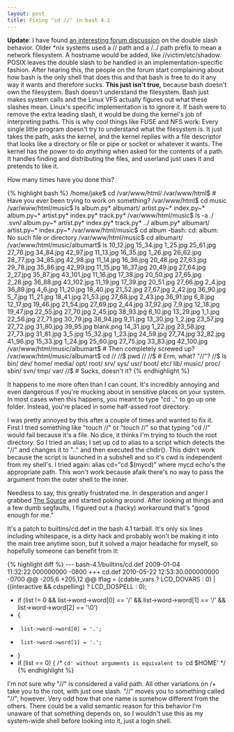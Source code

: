 ```yaml
---
layout: post
title: Fixing "cd //" in bash 4.1
---
```


**Update**: I have found [an interesting forum discussion](http://dbaspot.com/forums/shell/407921-how-come-also-root-bash.html) on the double slash behavior. Older \*nix systems used a // path and a /../ path prefix to mean a network filesystem. A hostname would be added, like //victim/etc/shadow. POSIX leaves the double slash to be handled in an implementation-specific fashion. After hearing this, the people on the forum start complaining about how bash is the only shell that does this and that bash is free to do it any way it wants and therefore sucks. **This just isn't true,** because bash doesn't own the filesystem. Bash doesn't understand the filesystem. Bash just makes system calls and the Linux VFS actually figures out what these slashes mean. Linux's specific implementation is to ignore it. If bash were to remove the extra leading slash, it would be doing the kernel's job of interpreting paths. This is why cool things like FUSE and NFS work: Every single little program doesn't try to understand what the filesystem is. It just takes the path, asks the kernel, and the kernel replies with a file descriptor that looks like a directory or file or pipe or socket or whatever it wants. The kernel has the power to do *anything* when asked for the contents of a path. It handles finding and distributing the files, and userland just uses it and pretends to like it.

How many times have you done this?

{% highlight bash %}
/home/jake$ cd /var/www/html/
/var/www/html$ # Have you ever been trying to work on something?
/var/www/html$ cd music
/var/www/html/music$ ls
album.py*   albumart/   artist.py~*  index.py~*
album.py~*  artist.py*  index.py*    track.py*
/var/www/html/music$ ls -a
./   .svn/      album.py~*  artist.py*   index.py*   track.py*
../  album.py*  albumart/   artist.py~*  index.py~*
/var/www/html/music$ cd album
-bash: cd: album: No such file or directory
/var/www/html/music$ cd albumart/
/var/www/html/music/albumart$ ls
10_12.jpg  15_34.jpg  1_25.jpg   25_61.jpg  27_76.jpg  34_84.jpg   42_97.jpg
11_13.jpg  16_35.jpg  1_26.jpg   26_62.jpg  28_77.jpg  34_85.jpg   42_98.jpg
11_14.jpg  16_36.jpg  20_48.jpg  27_63.jpg  29_78.jpg  35_86.jpg   42_99.jpg
11_15.jpg  16_37.jpg  20_49.jpg  27_64.jpg  2_27.jpg   35_87.jpg   43_101.jpg
11_16.jpg  17_38.jpg  20_50.jpg  27_65.jpg  2_28.jpg   36_88.jpg   43_102.jpg
11_19.jpg  17_39.jpg  20_51.jpg  27_66.jpg  2_4.jpg    36_89.jpg   4_6.jpg
11_20.jpg  18_40.jpg  21_52.jpg  27_67.jpg  2_42.jpg   36_90.jpg   5_7.jpg
11_21.jpg  18_41.jpg  21_53.jpg  27_68.jpg  2_43.jpg   36_91.jpg   6_8.jpg
12_17.jpg  19_46.jpg  21_54.jpg  27_69.jpg  2_44.jpg   37_92.jpg   7_9.jpg
12_18.jpg  19_47.jpg  22_55.jpg  27_70.jpg  2_45.jpg   38_93.jpg   8_10.jpg
13_29.jpg  1_1.jpg    22_56.jpg  27_71.jpg  30_79.jpg  38_94.jpg   9_11.jpg
13_30.jpg  1_2.jpg    23_57.jpg  27_72.jpg  31_80.jpg  39_95.jpg   blank.png
14_31.jpg  1_22.jpg   23_58.jpg  27_73.jpg  31_81.jpg  3_5.jpg
15_32.jpg  1_23.jpg   24_59.jpg  27_74.jpg  32_82.jpg  41_96.jpg
15_33.jpg  1_24.jpg   25_60.jpg  27_75.jpg  33_83.jpg  42_100.jpg
/var/www/html/music/albumart$ # Then completely screwed up?
/var/www/html/music/albumart$ cd //
//$ pwd
//
//$ # Erm, what? "//"?
//$ ls
bin/   dev/  home/  media/  opt/   root/  srv/  sys/  usr/
boot/  etc/  lib/   music/  proc/  sbin/  svn/  tmp/  var/
//$ # Sucks, doesn't it?
{% endhighlight %}

It happens to me more often than I can count. It's incredibly annoying and even dangerous if you're mucking about in sensitive places on your system. In most cases when this happens, you meant to type "cd .." to go up one folder. Instead, you're placed in some half-assed root directory.

I was pretty annoyed by this after a couple of times and wanted to fix it. First I tried something like "touch //" or "touch /\/" so that typing "cd //" would fail because it's a file. No dice, it thinks I'm trying to touch the root directory. So I tried an alias; I set up cd to alias to a script which detects the "//" and changes it to ".." and then executed the chdir(). This didn't work because the script is launched in a subshell and so it's cwd is independent from my shell's. I tried again: alias cd="cd $(mycd)" where mycd echo's the appropriate path. This won't work because afaik there's no way to pass the argument from the outer shell to the inner.

Needless to say, this greatly frustrated me. In desperation and anger I grabbed [The Source](http://ftp.gnu.org/gnu/bash/) and started poking around. After looking at things and a few dumb segfaults, I figured out a (hacky) workaround that's "good enough for me."

It's a patch to builtins/cd.def in the bash 4.1 tarball. It's only six lines including whitespace, is a dirty hack and probably won't be making it into the main tree anytime soon, but it solved a major headache for myself, so hopefully someone can benefit from it:

{% highlight diff %}
--- bash-4.1/builtins/cd.def	2009-01-04 11:32:22.000000000 -0800
+++ cd.def	2010-05-22 12:53:30.000000000 -0700
@@ -205,6 +205,12 @@
   lflag = (cdable_vars ? LCD_DOVARS : 0) |
	  ((interactive && cdspelling) ? LCD_DOSPELL : 0);
 
+  if (list != 0 && list->word->word[0] == '/' && list->word->word[1] == '/' && list->word->word[2] == '\0')
+    {
+      list->word->word[0] = '.';
+      list->word->word[1] = '.';
+    }
+
   if (list == 0)
	 {
	   /* `cd' without arguments is equivalent to `cd $HOME' */
{% endhighlight %}

I'm not sure why "//" is considered a valid path. All other variations on /+ take you to the root, with just one slash. "//" moves you to something called "//", however. Very odd how that one name is somehow different from the others. There could be a valid semantic reason for this behavior I'm unaware of that something depends on, so I wouldn't use this as my system-wide shell before looking into it, just a login shell.

